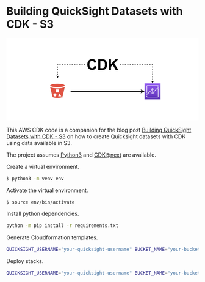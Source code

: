 # Building QuickSight Datasets with CDK - S3
![Image](data/qs_s3_dataset_cdk.png)

This AWS CDK code is a companion for the blog post [Building QuickSight Datasets with CDK - S3](www.aws-blog-de/2021/09/building-quicksight-datasets-with-cdk-s3.html) on how to create Quicksight datasets with CDK using data available in S3.

The project assumes [Python3](https://www.python.org/downloads/) and [CDK@next](https://www.npmjs.com/package/aws-cdk) are available.

Create a virtual environment.
```bash
$ python3 -m venv env
```

Activate the virtual environment.
```bash
$ source env/bin/activate
```

Install python dependencies.
```bash
python -m pip install -r requirements.txt
```

Generate Cloudformation templates.
```bash
QUICKSIGHT_USERNAME="your-quicksight-username" BUCKET_NAME="your-bucket-name" cdk synth
```

Deploy stacks.
```bash
QUICKSIGHT_USERNAME="your-quicksight-username" BUCKET_NAME="your-bucket-name" cdk deploy s3titanic
```